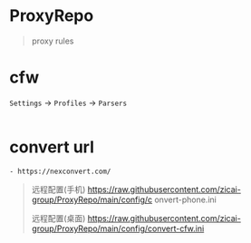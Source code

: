 # ProxyRepo

> proxy rules

# cfw

`Settings` -> `Profiles` -> `Parsers`

```

```

# convert url

```
- https://nexconvert.com/
```

> 远程配置(手机) https://raw.githubusercontent.com/zicai-group/ProxyRepo/main/config/c onvert-phone.ini
>
> 远程配置(桌面) https://raw.githubusercontent.com/zicai-group/ProxyRepo/main/config/convert-cfw.ini

